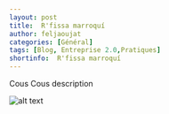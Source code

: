```yaml
---
layout: post
title:  R'fissa marroquí
author: feljaoujat  
categories: [Général]
tags: [Blog, Entreprise 2.0,Pratiques]
shortinfo:  R'fissa marroquí
---
```


Cous Cous description

![alt text](http://www.bonappetit.com/wp-content/uploads/2009/11/mare_couscous_with_fresh_cilantro_and_lemon_juice_h.jpg "Logo Title Text 1")
